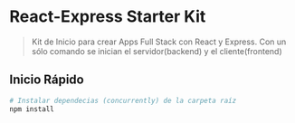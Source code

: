 # React-Express Starter Kit

> Kit de Inicio para crear Apps Full Stack con React y Express. Con un sólo comando se inician el servidor(backend) y el cliente(frontend)

## Inicio Rápido

```bash
# Instalar dependecias (concurrently) de la carpeta raíz
npm install
```
